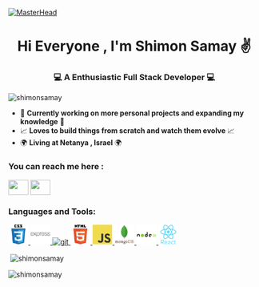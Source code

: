 [![MasterHead](https://miro.medium.com/max/1400/0*FGD6BUzzZs1VJLuY.gif)](https://github.com/ShimonSamay)
<h1 align="center">Hi Everyone , I'm Shimon Samay ✌</h1>
<h3 align="center"> 💻 A Enthusiastic Full Stack Developer 💻</h3>
<p align="left"> <img src="https://komarev.com/ghpvc/?username=shimonsamay&label=Profile%20views&color=0e75b6&style=flat" alt="shimonsamay"/> </p>

- 🎯 **Currently working on more personal projects and expanding my knowledge** 🎯
- 📈 **Loves to build things from scratch and watch them evolve** 📈
- 🌍 **Living at Netanya , Israel** 🌍



<h3 align="left">You can reach me here :</h3>
<p align="left">
<a href="https://www.linkedin.com/in/shimon-samay-363a27217/" target="blank"><img align="center" src="https://raw.githubusercontent.com/rahuldkjain/github-profile-readme-generator/master/src/images/icons/Social/linked-in-alt.svg" alt="" height="30" width="40" /></a>
<a href="mailto:shimonsamay7@gmail.com" target="blank"><img align="center" src="https://raw.githubusercontent.com/rahuldkjain/github-profile-readme-generator/master/src/images/icons/Social/g-mail-alt.svg" alt="" height="30" width="40" /></a>
</p>

<h3 align="left">Languages and Tools:</h3>

<p align="left"> <a href="https://www.w3schools.com/css/" target="_blank" rel="noreferrer"> <img src="https://raw.githubusercontent.com/devicons/devicon/master/icons/css3/css3-original-wordmark.svg" alt="css3" width="40" height="40"/> </a> <a href="https://expressjs.com" target="_blank" rel="noreferrer"> <img src="https://raw.githubusercontent.com/devicons/devicon/master/icons/express/express-original-wordmark.svg" alt="express" width="40" height="40"/> </a> <a href="https://git-scm.com/" target="_blank" rel="noreferrer"> <img src="https://www.vectorlogo.zone/logos/git-scm/git-scm-icon.svg" alt="git" width="40" height="40"/> </a> <a href="https://www.w3.org/html/" target="_blank" rel="noreferrer"> <img src="https://raw.githubusercontent.com/devicons/devicon/master/icons/html5/html5-original-wordmark.svg" alt="html5" width="40" height="40"/> </a> <a href="https://developer.mozilla.org/en-US/docs/Web/JavaScript" target="_blank" rel="noreferrer"> <img src="https://raw.githubusercontent.com/devicons/devicon/master/icons/javascript/javascript-original.svg" alt="javascript" width="40" height="40"/> </a> <a href="https://www.mongodb.com/" target="_blank" rel="noreferrer"> <img src="https://raw.githubusercontent.com/devicons/devicon/master/icons/mongodb/mongodb-original-wordmark.svg" alt="mongodb" width="40" height="40"/> </a> <a href="https://nodejs.org" target="_blank" rel="noreferrer"> <img src="https://raw.githubusercontent.com/devicons/devicon/master/icons/nodejs/nodejs-original-wordmark.svg" alt="nodejs" width="40" height="40"/> </a> <a href="https://reactjs.org/" target="_blank" rel="noreferrer"> <img src="https://raw.githubusercontent.com/devicons/devicon/master/icons/react/react-original-wordmark.svg" alt="react" width="40" height="40"/> </a> </p>

<p>&nbsp;<img align="center" src="https://github-readme-stats.vercel.app/api?username=shimonsamay&show_icons=true&locale=en" alt="shimonsamay" /></p>

<p><img align="center" src="https://github-readme-streak-stats.herokuapp.com/?user=shimonsamay&" alt="shimonsamay" /></p>

